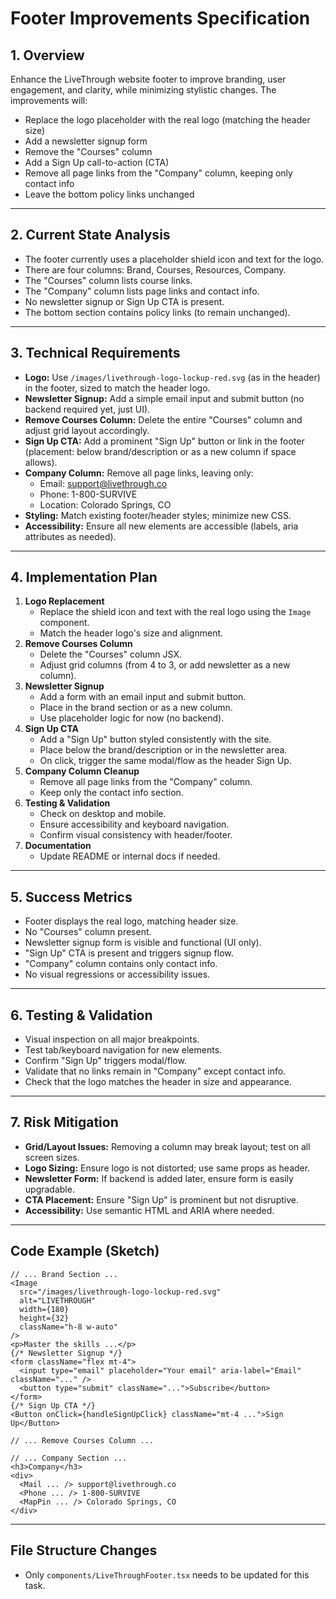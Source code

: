 # Footer Improvements Specification

## 1. Overview
Enhance the LiveThrough website footer to improve branding, user engagement, and clarity, while minimizing stylistic changes. The improvements will:
- Replace the logo placeholder with the real logo (matching the header size)
- Add a newsletter signup form
- Remove the "Courses" column
- Add a Sign Up call-to-action (CTA)
- Remove all page links from the "Company" column, keeping only contact info
- Leave the bottom policy links unchanged

---

## 2. Current State Analysis
- The footer currently uses a placeholder shield icon and text for the logo.
- There are four columns: Brand, Courses, Resources, Company.
- The "Courses" column lists course links.
- The "Company" column lists page links and contact info.
- No newsletter signup or Sign Up CTA is present.
- The bottom section contains policy links (to remain unchanged).

---

## 3. Technical Requirements
- **Logo:** Use `/images/livethrough-logo-lockup-red.svg` (as in the header) in the footer, sized to match the header logo.
- **Newsletter Signup:** Add a simple email input and submit button (no backend required yet, just UI).
- **Remove Courses Column:** Delete the entire "Courses" column and adjust grid layout accordingly.
- **Sign Up CTA:** Add a prominent "Sign Up" button or link in the footer (placement: below brand/description or as a new column if space allows).
- **Company Column:** Remove all page links, leaving only:
  - Email: support@livethrough.co
  - Phone: 1-800-SURVIVE
  - Location: Colorado Springs, CO
- **Styling:** Match existing footer/header styles; minimize new CSS.
- **Accessibility:** Ensure all new elements are accessible (labels, aria attributes as needed).

---

## 4. Implementation Plan
1. **Logo Replacement**
   - Replace the shield icon and text with the real logo using the `Image` component.
   - Match the header logo's size and alignment.
2. **Remove Courses Column**
   - Delete the "Courses" column JSX.
   - Adjust grid columns (from 4 to 3, or add newsletter as a new column).
3. **Newsletter Signup**
   - Add a form with an email input and submit button.
   - Place in the brand section or as a new column.
   - Use placeholder logic for now (no backend).
4. **Sign Up CTA**
   - Add a "Sign Up" button styled consistently with the site.
   - Place below the brand/description or in the newsletter area.
   - On click, trigger the same modal/flow as the header Sign Up.
5. **Company Column Cleanup**
   - Remove all page links from the "Company" column.
   - Keep only the contact info section.
6. **Testing & Validation**
   - Check on desktop and mobile.
   - Ensure accessibility and keyboard navigation.
   - Confirm visual consistency with header/footer.
7. **Documentation**
   - Update README or internal docs if needed.

---

## 5. Success Metrics
- Footer displays the real logo, matching header size.
- No "Courses" column present.
- Newsletter signup form is visible and functional (UI only).
- "Sign Up" CTA is present and triggers signup flow.
- "Company" column contains only contact info.
- No visual regressions or accessibility issues.

---

## 6. Testing & Validation
- Visual inspection on all major breakpoints.
- Test tab/keyboard navigation for new elements.
- Confirm "Sign Up" triggers modal/flow.
- Validate that no links remain in "Company" except contact info.
- Check that the logo matches the header in size and appearance.

---

## 7. Risk Mitigation
- **Grid/Layout Issues:** Removing a column may break layout; test on all screen sizes.
- **Logo Sizing:** Ensure logo is not distorted; use same props as header.
- **Newsletter Form:** If backend is added later, ensure form is easily upgradable.
- **CTA Placement:** Ensure "Sign Up" is prominent but not disruptive.
- **Accessibility:** Use semantic HTML and ARIA where needed.

---

## Code Example (Sketch)

```tsx
// ... Brand Section ...
<Image
  src="/images/livethrough-logo-lockup-red.svg"
  alt="LIVETHROUGH"
  width={180}
  height={32}
  className="h-8 w-auto"
/>
<p>Master the skills ...</p>
{/* Newsletter Signup */}
<form className="flex mt-4">
  <input type="email" placeholder="Your email" aria-label="Email" className="..." />
  <button type="submit" className="...">Subscribe</button>
</form>
{/* Sign Up CTA */}
<Button onClick={handleSignUpClick} className="mt-4 ...">Sign Up</Button>

// ... Remove Courses Column ...

// ... Company Section ...
<h3>Company</h3>
<div>
  <Mail ... /> support@livethrough.co
  <Phone ... /> 1-800-SURVIVE
  <MapPin ... /> Colorado Springs, CO
</div>
```

---

## File Structure Changes
- Only `components/LiveThroughFooter.tsx` needs to be updated for this task. 